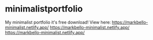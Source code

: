 # minimalistportfolio
My minimalist portfolio it's free download!
View here:
https://markbello-minimalist.netlify.app/
https://markbello-minimalist.netlify.app/
https://markbello-minimalist.netlify.app/


